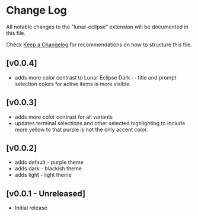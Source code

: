 # Change Log

All notable changes to the "lunar-eclipse" extension will be documented in this file.

Check [Keep a Changelog](http://keepachangelog.com/) for recommendations on how to structure this file.

## [v0.0.4]

- adds more color contrast to Lunar Eclipse Dark
-- title and prompt selection colors for active items is more visible.
## [v0.0.3]

- adds more color contrast for all variants
- updates terminal selections and other selected highlighting to include more yellow to that purple is not the only accent color.
## [v0.0.2]

- adds default - purple theme
- adds dark - blackish theme
- adds light - light theme

## [v0.0.1 - Unreleased]

- Initial release
